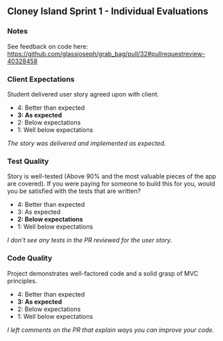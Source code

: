 ## Cloney Island Sprint 1 - Individual Evaluations

### Notes

See feedback on code here: https://github.com/glassjoseph/grab_bag/pull/32#pullrequestreview-40328458

### Client Expectations

Student delivered user story agreed upon with client.

- 4: Better than expected
- **3: As expected**
- 2: Below expectations 
- 1: Well below expectations 

_The story was delivered and implemented as expected._

### Test Quality

Story is well-tested (Above 90% and the most valuable pieces of the app are covered). If you were paying for someone to build this for you, would you be satisfied with the tests that are written?

- 4: Better than expected
- 3: As expected 
- **2: Below expectations**
- 1: Well below expectations 

_I don't see any tests in the PR reviewed for the user story._

### Code Quality

Project demonstrates well-factored code and a solid grasp of MVC principles.

- 4: Better than expected
- **3: As expected**
- 2: Below expectations 
- 1: Well below expectations 

_I left comments on the PR that explain ways you can improve your code._
